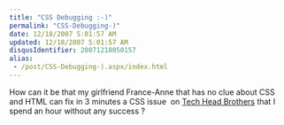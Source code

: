 ```yaml
---
title: "CSS Debugging :-)"
permalink: "CSS-Debugging-)"
date: 12/18/2007 5:01:57 AM
updated: 12/18/2007 5:01:57 AM
disqusIdentifier: 20071218050157
alias:
 - /post/CSS-Debugging-).aspx/index.html
---
```

How can it be that my girlfriend France-Anne that has no clue about CSS and HTML can fix in 3 minutes a CSS issue  on [Tech Head Brothers](http://www.techheadbrothers.com/) that I spend an hour without any success ?
